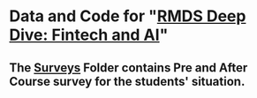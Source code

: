# **Data and Code for "[RMDS Deep Dive: Fintech and AI](https://www.eventbrite.com/e/rmds-deep-dive-financial-technology-cryptocurrency-ai-tickets-109884403208)"**
## The [Surveys](https://github.com/sunshineluyao/Fintech-and-AI-RMDS/Surveys) Folder contains Pre and After Course survey for the students' situation. 

##

##
